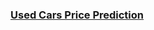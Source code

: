 ### [Used Cars Price Prediction](https://www.kaggle.com/datasets/avikasliwal/used-cars-price-prediction)